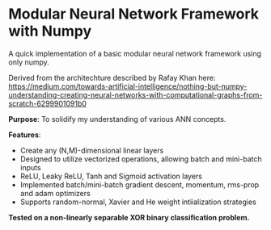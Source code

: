 # Modular Neural Network Framework with Numpy
A quick implementation of a basic modular neural network framework using only numpy.

Derived from the architechture described by Rafay Khan here:
https://medium.com/towards-artificial-intelligence/nothing-but-numpy-understanding-creating-neural-networks-with-computational-graphs-from-scratch-6299901091b0

**Purpose**: To solidify my understanding of various ANN concepts.

**Features**: 
<ul>
    <li>Create any (N,M)-dimensional linear layers</li>
    <li>Designed to utilize vectorized operations, allowing batch and mini-batch inputs</li>
    <li>ReLU, Leaky ReLU, Tanh and Sigmoid activation layers </li>
    <li>Implemented batch/mini-batch gradient descent, momentum, rms-prop and adam optimizers</li>
    <li>Supports random-normal, Xavier and He weight intiialization strategies </li>
</ul>

**Tested on a non-linearly separable XOR binary classification problem.**
